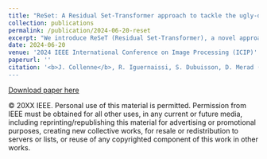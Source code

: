 ```yaml
---
title: "ReSet: A Residual Set-Transformer approach to tackle the ugly-duckling sign in melanoma detection"
collection: publications
permalink: /publication/2024-06-20-reset
excerpt: "We introduce ReSeT (Residual Set-Transformer), a novel approach to address the Ugly-Duckling Sign in melanoma detection. By comparing skin lesions within patients, our model effectively increases accuracy while remaining simple and lightweight, making it generalizable for other applications.<br/><img src='/images/reset.png'>"
date: 2024-06-20
venue: '2024 IEEE International Conference on Image Processing (ICIP)'
paperurl: ''
citation: '<b>J. Collenne</b>, R. Iguernaissi, S. Dubuisson, D. Merad (2024). &quot;ReSet: A Residual Set-Transformer approach to tackle the ugly-duckling sign in melanoma detection.&quot; <i>International Conference on Image Processing. ICIP 2024. Abu Dhabi, UAE.</i>
---
```


[Download paper here](https://julescollenne.github.io/papers/reset.pdf)

© 20XX IEEE. Personal use of this material is permitted. Permission from IEEE must be obtained for all other uses, in any current or future media, including reprinting/republishing this material for advertising or promotional purposes, creating new collective works, for resale or redistribution to servers or lists, or reuse of any copyrighted component of this work in other works.

